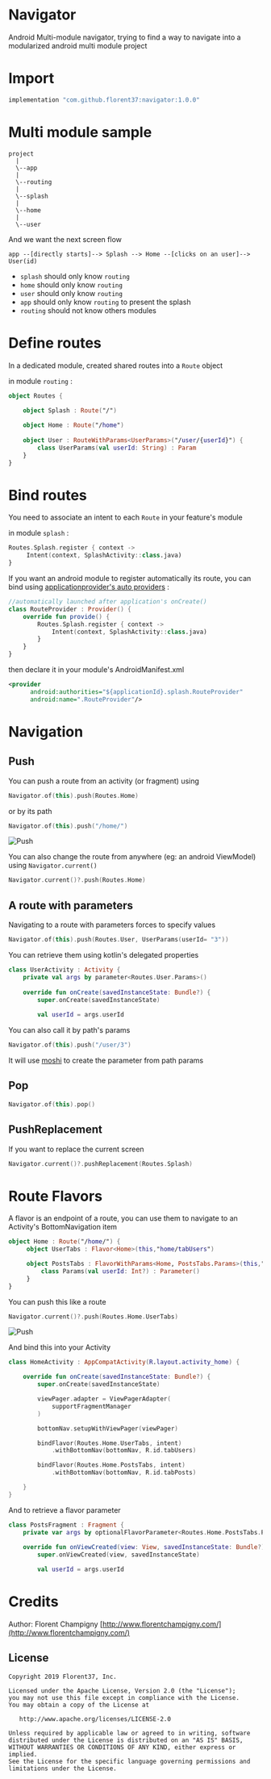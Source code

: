 # Navigator

Android Multi-module navigator, trying to find a way to navigate into a modularized android multi module project

# Import

```groovy
implementation "com.github.florent37:navigator:1.0.0"
```

# Multi module sample

```
project
  |
  \--app
  |
  \--routing
  |
  \--splash
  |
  \--home
  |
  \--user
```

And we want the next screen flow
```
app --[directly starts]--> Splash --> Home --[clicks on an user]--> User(id) 
```

- `splash` should only know `routing`
- `home` should only know `routing`
- `user` should only know `routing`
- `app` should only know `routing` to present the splash
- `routing` should not know others modules

# Define routes 

In a dedicated module, created shared routes into a `Route` object

in module `routing` :
```kotlin
object Routes {

    object Splash : Route("/")
    
    object Home : Route("/home")
    
    object User : RouteWithParams<UserParams>("/user/{userId}") {
        class UserParams(val userId: String) : Param
    }
}
```

# Bind routes

You need to associate an intent to each `Route` in your feature's module

in module `splash` :
```kotlin
Routes.Splash.register { context ->
     Intent(context, SplashActivity::class.java)
}
```

If you want an android module to register automatically its route, 
you can bind using [applicationprovider's auto providers](https://github.com/florent37/ApplicationProvider) :

```kotlin
//automatically launched after application's onCreate()
class RouteProvider : Provider() {
    override fun provide() {
        Routes.Splash.register { context ->
            Intent(context, SplashActivity::class.java)
        }
    }
}
```

then declare it in your module's AndroidManifest.xml

```xml
<provider
      android:authorities="${applicationId}.splash.RouteProvider"
      android:name=".RouteProvider"/>
```

# Navigation

## Push

You can push a route from an activity (or fragment) using 

```kotlin
Navigator.of(this).push(Routes.Home)
```

or by its path

```kotlin
Navigator.of(this).push("/home/")
```


![Push](./medias/splash_push.png)

You can also change the route from anywhere (eg: an android ViewModel) using `Navigator.current()`

```kotlin
Navigator.current()?.push(Routes.Home)
```

## A route with parameters

Navigating to a route with parameters forces to specify values
```kotlin
Navigator.of(this).push(Routes.User, UserParams(userId= "3"))
```

You can retrieve them using kotlin's delegated properties

```kotlin
class UserActivity : Activity {
    private val args by parameter<Routes.User.Params>()
    
    override fun onCreate(savedInstanceState: Bundle?) {
        super.onCreate(savedInstanceState)
    
        val userId = args.userId
```

You can also call it by path's params
```kotlin
Navigator.of(this).push("/user/3")
```

It will use [moshi](https://github.com/square/moshi) to create the parameter from path params

## Pop

```kotlin
Navigator.of(this).pop()
```

## PushReplacement

If you want to replace the current screen

```kotlin
Navigator.current()?.pushReplacement(Routes.Splash)
```

# Route Flavors

A flavor is an endpoint of a route, you can use them to navigate to an Activity's BottomNavigation item

```kotlin
object Home : Route("/home/") {
     object UserTabs : Flavor<Home>(this,"home/tabUsers")

     object PostsTabs : FlavorWithParams<Home, PostsTabs.Params>(this,"home/tabPosts") {
         class Params(val userId: Int?) : Parameter()
     }
}
```

You can push this like a route

```kotlin
Navigator.current()?.push(Routes.Home.UserTabs)
```

![Push](./medias/flavor.png)

And bind this into your Activity

```kotlin
class HomeActivity : AppCompatActivity(R.layout.activity_home) {

    override fun onCreate(savedInstanceState: Bundle?) {
        super.onCreate(savedInstanceState)

        viewPager.adapter = ViewPagerAdapter(
            supportFragmentManager
        )

        bottomNav.setupWithViewPager(viewPager)

        bindFlavor(Routes.Home.UserTabs, intent)
            .withBottomNav(bottomNav, R.id.tabUsers)

        bindFlavor(Routes.Home.PostsTabs, intent)
            .withBottomNav(bottomNav, R.id.tabPosts)

    }
}
```

And to retrieve a flavor parameter

```kotlin
class PostsFragment : Fragment {
    private var args by optionalFlavorParameter<Routes.Home.PostsTabs.Params>()
    
    override fun onViewCreated(view: View, savedInstanceState: Bundle?) {
        super.onViewCreated(view, savedInstanceState)

        val userId = args.userId
```

# Credits

Author: Florent Champigny [http://www.florentchampigny.com/](http://www.florentchampigny.com/)


License
--------

    Copyright 2019 Florent37, Inc.

    Licensed under the Apache License, Version 2.0 (the "License");
    you may not use this file except in compliance with the License.
    You may obtain a copy of the License at

       http://www.apache.org/licenses/LICENSE-2.0

    Unless required by applicable law or agreed to in writing, software
    distributed under the License is distributed on an "AS IS" BASIS,
    WITHOUT WARRANTIES OR CONDITIONS OF ANY KIND, either express or implied.
    See the License for the specific language governing permissions and
    limitations under the License.
